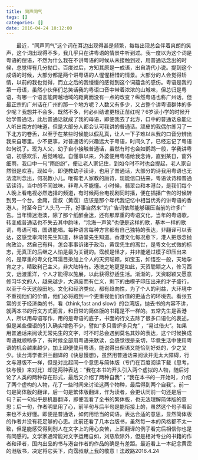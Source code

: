 ```yaml
---
title: 同声同气
tags: []
categories: []
date: 2016-04-24 10:12:00 
---
```



&emsp;&emsp;最近，“同声同气”这个词在耳边出现得甚是频繁，每每出现总会伴着爽朗的笑声，这个词出现得不多，我几乎只在讲粤语的情景中听到过。我一度以为这个词是粤语的俚语，不然为什么我在不讲粤语的时候从未接触到过，用普通话念出的时候，总觉得有几分拗口。百度过后，方知其原是一成语，出自清代小说。提到这个成语的时候，大部分都是两个讲粤语的人惺惺相惜的情景。大部分的人会觉得矫情，以前的我也觉得，而立之后的我慢慢的感觉到这个词蕴含的感伤。粤语是我的第一母语，虽然小伙伴们总笑话我的粤语口音中带着浓浓的山城味，但总归是粤语，有哪一个语言能跨越地域的距离而没有一点的改变？纵然粤语也称广州话，但最正宗的广州话在广州的那一个地方呢？人数又有多少，又占整个讲粤语群体的多少呢？我想并不会多，既然不多，何必纠结谁更根正苗红呢？6岁读小学的时候开始学普通话，此后普通话就成了我的母语，即便我去了北方，口中的普通话总能让人听出南方的味道，但是大部分人都会认可我讲的普通话。顽皮的我偶尔练习了一下北方的卷舌，以至于在某些时候能以假乱真，让人一下子难以从我的口音分辨出我来自哪里。少不更事，对普通话的兴趣远大于粤语，时间久了，已经忘记了粤语如何说了。现为人父，幼子自小接触普通话，虽然有时也会如鹦鹉一般，学我讲粤语，初感欢乐，后觉唏嘘。自懂事以来，外婆便用粤语给我念诗，直到某日，窗外细雨，我口中一句“雨纷纷”，便让老人家记住，到如今时不时也会提起，老人家自然很是欢喜。现如今，即便教幼子读诗，也用了普通话，大部分的诗我用粤语也无法流利念出，何况教小儿。唯有老人家教的唐诗，现能信口拈来，粤语读诗和普通话读诗，当中的不同滋味，非粤人不能懂。小时候，翡翠台和本港台，是我们每个人晚上看电视必然选择的频道，有时候两台电视剧同时播，便在插播广告的时候转到另一个台。金庸，霑叔（黄霑）应该是那个年代我记忆中相当优秀的讲粤语的香港人，时至今日“人头马一开，好事自然来”的广告词依然能够碾压当前的许多广告。当年情迷港澳，除了那个纸醉金迷，还有那厚重的粤语文化，当年的粤语歌，转变成普通话也不失去其中韵味，“沧海一声笑”也便是这样的歌，基本一样的歌词，粤语可唱，国语能唱。每种语言每种方言都有自己独特的表达，非翻译可以表达，这感觉辜鸿铭先生知道，林语堂先生知道。香港文化每况愈下，港人把怨念抛向政治，然自己有料，怎会事事诉诸于政治，黄霑先生的离世，是粤文化式微的标志，无真正的后继之人怕是最为关键的。霑叔是怪才，并非能通过模子印压出来的，是厚重的粤文化耳濡目染加上个人的天资聪颖，如宝玉，如悟空一般，天地孕育之才。精致利己主义，非大陆特有。港澳之地更是如此，天资聪颖之人，修习西文，远渡重洋，个人才能得以施展，以此获得舒适生活。渐渐的，天资聪颖又愿意修习华文的人，越来越少，大道废而有仁义，剩下的由模子印压出来的才子盛行，以至于今天这般田地。文化和经济类似，都有趋向性，为了个人的利益，大环境中不重视他们的价值，他们必将跑到一个更重视他们价值的更适合的环境去。看张五常的关于经济类的书，看《think,fast and slow》的台湾版，抛去书的内容不讲，就两本书的行文方式而言，和日常的简体版的书籍是不一样的。五常先生是香港人，所以用母语写作，用的是粤语的底子，书面的行文去除了很多口语化的表述，但是某些俚语的引入确实增色不少，譬如“多只香炉多只鬼” ，“易过借火”。如果用普通话来阅读无常先生的文字，时不时总会遇到莫名其妙的表达，这个时候换成粤语就顺畅多了，有时候全部用粤语来默读，会感觉很是亲切，毕竟生活中使用粤语的机会越来越少，加上即便使用粤语，能说得出俚语又能恰到好处的，少之又少。读台湾学者洪兰翻译的《快思慢想》，虽然用普通话来阅读并无太大障碍，行文与港版不一样，但是对比起同一个意思与简体版（专门在百度阅读下载《思考，快与慢》来对比）却是两种表达：“我在本书的开头引入两个虚拟的人物，随后讨论了人类的两种存在形式，最后又介绍了两种自我”；“我在本书的一开始时，介绍了两个虚构的人物，花了一些时间来讨论这两个物种，最后得到两个自我”。前一句是简体版的翻译，后一句是繁体版翻译，作为读者，会更认同前一句还是后一句？前一句似乎是机器翻译，即便我看了全书的繁体版，也无法理解简体版的意思；后一句，作者明显用了心，前半句与后半句是能衔接上的，虽然这个句子看起来也不太好懂。即便是普通话，如何用恰当的词语，表达合适的意思，显然简体版的作者并没有花足够的心思。此前还看了几本台版书，虽然每一本的风格都不太一致，但是能感受得到别人在文字上的用心良苦，上面翻译的例子看完后相信你也是有同感的。文学家通常能对文字运用自如，刘慈欣除外，但是相对专业的书籍的作者和译者，国内出品的书与港台作者的作品的确是有差距。最近看上一本纪念黄霑的港版书，决定将它买下，向霑叔献上我的敬意！法政路2016.4.24